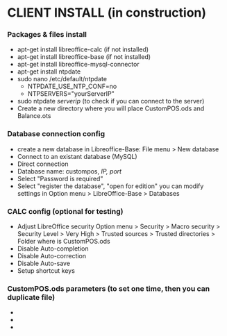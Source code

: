 # CLIENT INSTALL (in construction)

### Packages & files install
- apt-get install libreoffice-calc (if not installed)
- apt-get install libreoffice-base (if not installed)
- apt-get install libreoffice-mysql-connector
- apt-get install ntpdate
- sudo nano /etc/default/ntpdate
  - NTPDATE_USE_NTP_CONF=no
  - NTPSERVERS="yourServerIP"
- sudo ntpdate *serverip* (to check if you can connect to the server)
- Create a new directory where you will place CustomPOS.ods  and Balance.ots

### Database connection config
- create a new database in Libreoffice-Base: File menu > New database
- Connect to an existant database (MySQL)
- Direct connection
- Database name: custompos, *IP, port*
- Select "Password is required"
- Select "register the database", "open for edition"
you can modify settings in Option menu > LibreOffice-Base > Databases

### CALC config (optional for testing)
- Adjust LibreOffice security
  Option menu > Security > Macro security > Security Level > Very High
                                          > Trusted sources > Trusted directories > Folder where is CustomPOS.ods
- Disable Auto-completion
- Disable Auto-correction
- Disable Auto-save
- Setup shortcut keys

### CustomPOS.ods parameters (to set one time, then you can duplicate file)
- 
- 
- 
